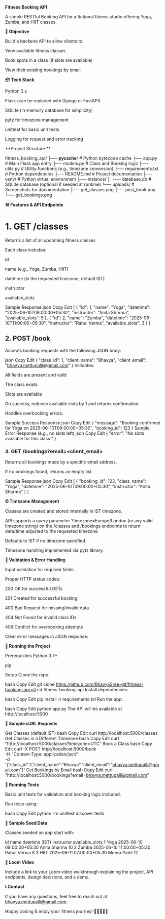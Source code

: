 **Fitness Booking API**

A simple RESTful Booking API for a fictional fitness studio offering Yoga, Zumba, and HIIT classes.

**🎯 Objective**

Build a backend API to allow clients to:

View available fitness classes

Book spots in a class (if slots are available)

View their existing bookings by email

**📦 Tech Stack**

Python 3.x

Flask (can be replaced with Django or FastAPI)

SQLite (in-memory database for simplicity)

pytz for timezone management

unittest for basic unit tests

Logging for request and error tracking

**Project Structure **

  fitness_booking_api/
  ├── __pycache__/                    # Python bytecode cache
  ├── app.py                          # Main Flask app entry
  ├── models.py                       # Class and Booking logic
  ├── utils.py                        # Utility functions (e.g., timezone conversion)
  ├── requirements.txt                # Python dependencies
  ├── README.md                       # Project documentation
  ├── venv/                           # Python virtual environment
  ├── instance/
  │   └── database.db                 # SQLite database (optional if seeded at runtime)
  └── uploads/                        # Screenshots for documentation
      ├── get_classes.png
      ├── post_book.png
      └── get_bookings.png
    

**🛠️ Features & API Endpoints**
# 1. GET /classes

Returns a list of all upcoming fitness classes.

Each class includes:

id

name (e.g., Yoga, Zumba, HIIT)

datetime (in the requested timezone, default IST)

instructor

available_slots

Sample Response
json
Copy
Edit
[
  {
    "id": 1,
    "name": "Yoga",
    "datetime": "2025-06-10T09:00:00+05:30",
    "instructor": "Anita Sharma",
    "available_slots": 5
  },
  {
    "id": 2,
    "name": "Zumba",
    "datetime": "2025-06-10T11:00:00+05:30",
    "instructor": "Rahul Verma",
    "available_slots": 3
  }
]
## 2. POST /book

Accepts booking requests with the following JSON body:

json
Copy
Edit
{
  "class_id": 1,
  "client_name": "Bhavya",
  "client_email": "bhavya.mettupalli@gmail.com"
}
Validates:

All fields are present and valid

The class exists

Slots are available

On success, reduces available slots by 1 and returns confirmation.

Handles overbooking errors.

Sample Success Response
json
Copy
Edit
{
  "message": "Booking confirmed for Yoga on 2025-06-10T09:00:00+05:30",
  "booking_id": 123
}
Sample Error Response (e.g., no slots left)
json
Copy
Edit
{
  "error": "No slots available for this class."
}

### 3. GET /bookings?email=<client_email>

Returns all bookings made by a specific email address.

If no bookings found, returns an empty list.

Sample Response
json
Copy
Edit
[
  {
    "booking_id": 123,
    "class_name": "Yoga",
    "datetime": "2025-06-10T09:00:00+05:30",
    "instructor": "Anita Sharma"
  }
]

**⏰ Timezone Management**

Classes are created and stored internally in IST timezone.

API supports a query parameter ?timezone=Europe/London (or any valid timezone string) on the /classes and /bookings endpoints to return date/time adjusted to the requested timezone.

Defaults to IST if no timezone specified.

Timezone handling implemented via pytz library.

**📝 Validation & Error Handling**

Input validation for required fields.

Proper HTTP status codes:

200 OK for successful GETs

201 Created for successful booking

400 Bad Request for missing/invalid data

404 Not Found for invalid class IDs

409 Conflict for overbooking attempts

Clear error messages in JSON response.


**🧪 Running the Project**

Prerequisites
Python 3.7+

pip

Setup
Clone the repo:

bash
Copy
Edit
git clone https://github.com/BhavyaSree-git/fitness-booking-api.git
cd fitness-booking-api
Install dependencies:

bash
Copy
Edit
pip install -r requirements.txt
Run the app:

bash
Copy
Edit
python app.py
The API will be available at http://localhost:5000


**🔧 Sample cURL Requests**

Get Classes (default IST)
bash
Copy
Edit
curl http://localhost:5000/classes
Get Classes in a Different Timezone 
bash
Copy
Edit
curl "http://localhost:5000/classes?timezone=UTC"
Book a Class
bash
Copy
Edit
curl -X POST http://localhost:5000/book \
-H "Content-Type: application/json" \
-d '{"class_id":1,"client_name":"Bhavya","client_email":"bhavya.mettupalli@gmail.com"}'
Get Bookings by Email
bash
Copy
Edit
curl "http://localhost:5000/bookings?email=bhavya.mettupalli@gmail.com"

**🧪 Running Tests**

Basic unit tests for validation and booking logic included.

Run tests using:

bash
Copy
Edit
python -m unittest discover tests

**📁 Sample Seed Data**

Classes seeded on app start with:

id	name	datetime (IST)	instructor	available_slots
1	Yoga	2025-06-10 09:00:00+05:30	Anita Sharma	10
2	Zumba	2025-06-10 11:00:00+05:30	Rahul Verma	8
3	HIIT	2025-06-11 07:00:00+05:30	Meera Patel	12

**🎥 Loom Video**

Include a link to your Loom video walkthrough explaining the project, API endpoints, design decisions, and a demo.

**📞 Contact**

If you have any questions, feel free to reach out at bhavya.mettupalli@gmail.com.

Happy coding & enjoy your fitness journey! 🧘‍♂️🏋️‍♀️💪
